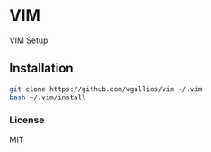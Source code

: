 VIM
==========
VIM Setup

## Installation

```bash
git clone https://github.com/wgallios/vim ~/.vim
bash ~/.vim/install
```

### License
MIT
